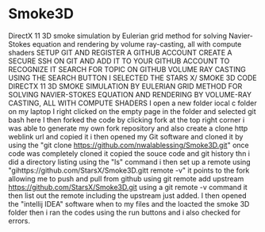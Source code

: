 # Smoke3D
DirectX 11 3D smoke simulation by Eulerian grid method for solving Navier-Stokes equation and rendering by volume ray-casting, all with compute shaders
SETUP GIT AND REGISTER A GITHUB ACCOUNT
CREATE A SECURE SSH ON GIT AND ADD IT TO YOUR GITHUB ACCOUNT TO RECOGNIZE IT
SEARCH FOR TOPIC ON  GITHUB VOLUME RAY CASTING USING THE SEARCH BUTTON
I SELECTED THE STARS X/  SMOKE 3D CODE
DIRECTX 11 3D SMOKE SIMULATION BY EULERIAN GRID METHOD FOR SOLVING NAVIER-STOKES EQUATION AND RENDERING BY VOLUME-RAY CASTING, ALL WITH COMPUTE SHADERS
I open a new folder iocal c folder on my laptop
I right clicked on the empty page in the folder and selected git bash here
I then forked the code by clicking fork at the top right corner
i was able to generate my own fork repository and also create a clone http weblink url and copied it
i then opened my Git software and cloned it by using the "git clone https://github.com/nwalablessing/Smoke3D.git"
once code was completely cloned it copied the souce code and git history
thn i did a directory listing using the "ls" command
i then set up a remote using "gihttps://github.com/StarsX/Smoke3D.gitt remote -v" it points to the fork allowing me to push and pull from github
using git remote add upstream https://github.com/StarsX/Smoke3D.git
using a git remote -v command it then list out the remote including the upstream just added.
I then opened the "intellij IDEA" software when to my files and the loacted the  smoke 3D folder
then i ran the codes using the run buttons and i also checked for errors.
